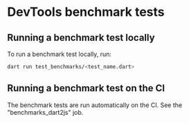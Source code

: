 # DevTools benchmark tests

## Running a benchmark test locally

To run a benchmark test locally, run:
```sh
dart run test_benchmarks/<test_name.dart>
```

## Running a benchmark test on the CI

The benchmark tests are run automatically on the CI. See the "benchmarks_dart2js" job.
